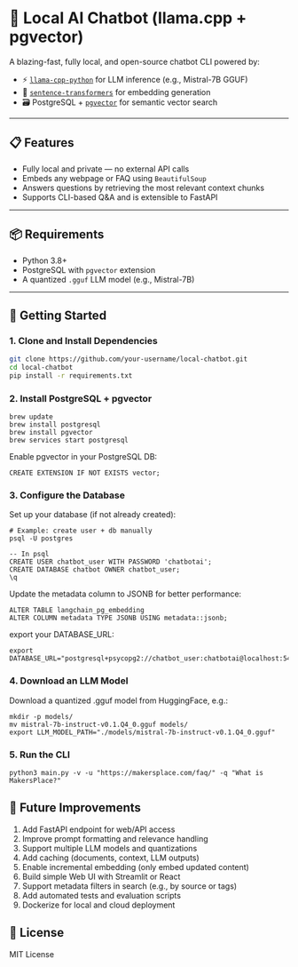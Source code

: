 # 🧠 Local AI Chatbot (llama.cpp + pgvector)

A blazing-fast, fully local, and open-source chatbot CLI powered by:

- ⚡ [`llama-cpp-python`](https://github.com/abetlen/llama-cpp-python) for LLM inference (e.g., Mistral-7B GGUF)
- 🧠 [`sentence-transformers`](https://www.sbert.net/) for embedding generation
- 🗃️ PostgreSQL + [`pgvector`](https://github.com/pgvector/pgvector) for semantic vector search

---

## 📋 Features

- Fully local and private — no external API calls
- Embeds any webpage or FAQ using `BeautifulSoup`
- Answers questions by retrieving the most relevant context chunks
- Supports CLI-based Q&A and is extensible to FastAPI

---

## 📦 Requirements

- Python 3.8+
- PostgreSQL with `pgvector` extension
- A quantized `.gguf` LLM model (e.g., Mistral-7B)

---

## 🚀 Getting Started

### 1. Clone and Install Dependencies

```bash
git clone https://github.com/your-username/local-chatbot.git
cd local-chatbot
pip install -r requirements.txt
```

### 2. Install PostgreSQL + pgvector
```
brew update
brew install postgresql
brew install pgvector
brew services start postgresql
```

Enable pgvector in your PostgreSQL DB:
```
CREATE EXTENSION IF NOT EXISTS vector;
```

### 3. Configure the Database
Set up your database (if not already created):
```
# Example: create user + db manually
psql -U postgres

-- In psql
CREATE USER chatbot_user WITH PASSWORD 'chatbotai';
CREATE DATABASE chatbot OWNER chatbot_user;
\q
```

Update the metadata column to JSONB for better performance:
```
ALTER TABLE langchain_pg_embedding
ALTER COLUMN metadata TYPE JSONB USING metadata::jsonb;
```

export your DATABASE_URL:
```
export DATABASE_URL="postgresql+psycopg2://chatbot_user:chatbotai@localhost:5432/chatbot"
```

### 4. Download an LLM Model
Download a quantized .gguf model from HuggingFace, e.g.:
```
mkdir -p models/
mv mistral-7b-instruct-v0.1.Q4_0.gguf models/
export LLM_MODEL_PATH="./models/mistral-7b-instruct-v0.1.Q4_0.gguf"
```

### 5. Run the CLI
```
python3 main.py -v -u "https://makersplace.com/faq/" -q "What is MakersPlace?"
```

## 🔮 Future Improvements
1. Add FastAPI endpoint for web/API access
2. Improve prompt formatting and relevance handling
3. Support multiple LLM models and quantizations
4. Add caching (documents, context, LLM outputs)
5. Enable incremental embedding (only embed updated content)
7. Build simple Web UI with Streamlit or React
8. Support metadata filters in search (e.g., by source or tags)
9. Add automated tests and evaluation scripts
10. Dockerize for local and cloud deployment


## 📝 License
MIT License
